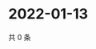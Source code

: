 # 2022-01-13

共 0 条

<!-- BEGIN WEIBO -->
<!-- 最后更新时间 Thu Jan 13 2022 16:16:34 GMT+0800 (China Standard Time) -->

<!-- END WEIBO -->
